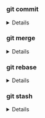 #

### git commit

<details>

commit message 格式

```
<type>(<scope>): <subject>
// 空一行
<body>
// 空一行
<footer>
```

```
-----------------------------------------------------------
feat：    新功能 (feature)
fix：     修补 (bug)
docs：    文档 (documentation)
style：   格式 (不影响代码运行的变动)
refactor：重构 (即不是新增功能, 也不是修改 bug 的代码变动)
test：    增加测试
chore：   构建过程或辅助工具的变动
-----------------------------------------------------------
code:     杂项
```

更改上一个 commit 内容

```git
git commit --amend
```

更改 commit 时间为当前时间

```git
git commit --amend --date="$(date -R)"
```

</details>

### git merge

<details>

开发分支（dev) 上的代码达到上线的标准后，要合并到 master 分支

```
git checkout dev
git pull
git checkout master
git merge dev
git push -u origin master
```

当 master 代码改动了，需要更新开发分支 (dev) 上的代码

```
git checkout master
git pull
git checkout dev
git merge master
git push -u origin dev
```

</details>

### git rebase

<details>

<!-- <summary> </summary> -->

</details>

<!-- TODO -->


### git stash

<details>

临时保存修改，并命名


```
git stash save "fix: ..."
```


保存开发到一半的代码

```
# ... hack hack hack ...
git stash                    // 保存开发到一半的代码
# ... edit emergency fix ...
git commit -a -m "fix: ..."
git stash pop                // 将代码追加到最新的提交之后, 并删除该缓存
# ... continue hacking ...
```

查看现有 stash

```
git stash list
```

应用指定缓存

```
git stash apply @{%d}
```

</details>


<!-- TODO -->